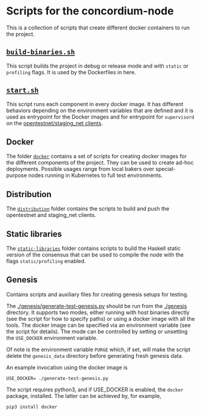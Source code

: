 # Scripts for the concordium-node

This is a collection of scripts that create different docker
containers to run the project.

## [`build-binaries.sh`](./build-binaries.sh)

This script builds the project in debug or release mode and with `static` or
`profiling` flags. It is used by the Dockerfiles in here.

## [`start.sh`](./start.sh)

This script runs each component in every docker image. It has different behaviors
depending on the environment variables that are defined and it is used as entrypoint
for the Docker images and for entrypoint for `supervisord` on the [opentestnet/staging_net clients](./distribution).

## Docker

The folder [`docker`](docker) contains a set of scripts for creating docker
images for the different components of the project.
They can be used to create ad-hoc deployments.
Possible usages range from local bakers over special-purpose nodes running in Kubernetes to full test environments.

## Distribution

The [`distribution`](./distribution) folder contains the scripts to build and push the opentestnet and staging_net clients.

## Static libraries

The [`static-libraries`](./static-libraries) folder contains scripts to build the Haskell static version of
the consensus that can be used to compile the node with the flags `static/profiling` enabled.

## Genesis

Contains scripts and auxiliary files for creating genesis setups for testing.

The [./genesis/generate-test-genesis.py](./genesis/generate-test-genesis.py)
should be run from the [./genesis](./genesis/) directory. It supports two modes,
either running with host binaries directly (see the script for how to specify
paths) or using a docker image with all the tools. The docker image can be
specified via an environment variable (see the script for details). The mode can
be controlled by setting or unsetting the `USE_DOCKER` environment variable.

Of note is the environment variable `PURGE` which, if set, will make the script
delete the `genesis_data` directory before generating fresh genesis data.

An example invocation using the docker image is

```console
USE_DOCKER= ./generate-test-genesis.py
```

The script requires python3, and if USE_DOCKER is enabled, the `docker` package, installed. The latter can
be achieved by, for example,

```console
pip3 install docker
```
